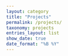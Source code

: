 ```yaml
---
layout: category
title: "Projects"
permalink: /projects/
taxonomy: projects
entries_layout: list
show_date: true
date_format: "%B %Y"
---
```

